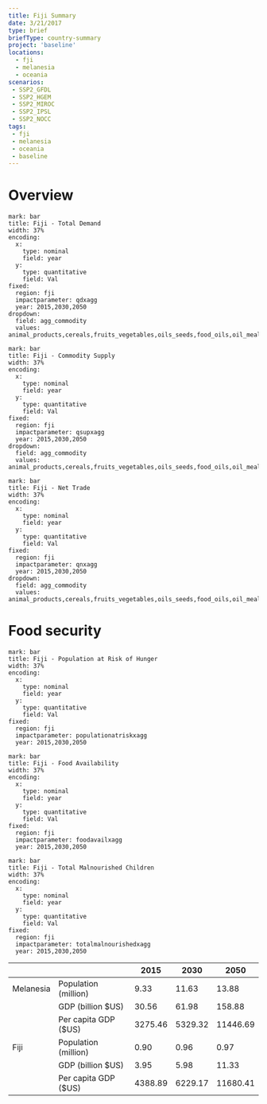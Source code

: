 ```yaml
---
title: Fiji Summary
date: 3/21/2017
type: brief
briefType: country-summary
project: 'baseline'
locations:
  - fji
  - melanesia
  - oceania
scenarios:
 - SSP2_GFDL
 - SSP2_HGEM
 - SSP2_MIROC
 - SSP2_IPSL
 - SSP2_NOCC
tags:
 - fji
 - melanesia
 - oceania
 - baseline
---
```

# Overview 

```chart
mark: bar
title: Fiji - Total Demand
width: 37%
encoding:
  x:
    type: nominal
    field: year
  y:
    type: quantitative
    field: Val
fixed:
  region: fji
  impactparameter: qdxagg
  year: 2015,2030,2050
dropdown:
  field: agg_commodity
  values: animal_products,cereals,fruits_vegetables,oils_seeds,food_oils,oil_meals,other,pulses,roots_tubers,sugar
```

```chart
mark: bar
title: Fiji - Commodity Supply
width: 37%
encoding:
  x:
    type: nominal
    field: year
  y:
    type: quantitative
    field: Val
fixed:
  region: fji
  impactparameter: qsupxagg
  year: 2015,2030,2050
dropdown:
  field: agg_commodity
  values: animal_products,cereals,fruits_vegetables,oils_seeds,food_oils,oil_meals,other,pulses,roots_tubers,sugar
```

```chart
mark: bar
title: Fiji - Net Trade
width: 37%
encoding:
  x:
    type: nominal
    field: year
  y:
    type: quantitative
    field: Val
fixed:
  region: fji
  impactparameter: qnxagg
  year: 2015,2030,2050
dropdown:
  field: agg_commodity
  values: animal_products,cereals,fruits_vegetables,oils_seeds,food_oils,oil_meals,other,pulses,roots_tubers,sugar
```

# Food security

```chart
mark: bar
title: Fiji - Population at Risk of Hunger
width: 37%
encoding:
  x:
    type: nominal
    field: year
  y:
    type: quantitative
    field: Val
fixed:
  region: fji
  impactparameter: populationatriskxagg
  year: 2015,2030,2050
```

```chart
mark: bar
title: Fiji - Food Availability
width: 37%
encoding:
  x:
    type: nominal
    field: year
  y:
    type: quantitative
    field: Val
fixed:
  region: fji
  impactparameter: foodavailxagg
  year: 2015,2030,2050
```

```chart
mark: bar
title: Fiji - Total Malnourished Children
width: 37%
encoding:
  x:
    type: nominal
    field: year
  y:
    type: quantitative
    field: Val
fixed:
  region: fji
  impactparameter: totalmalnourishedxagg
  year: 2015,2030,2050
```

|   |   | 2015 | 2030 | 2050 |
|---|---|---|---|---|
| Melanesia | Population (million) | 9.33 | 11.63 | 13.88 |
|  | GDP (billion $US) | 30.56 | 61.98 | 158.88 |
|  | Per capita GDP ($US) | 3275.46 | 5329.32 | 11446.69 |
| Fiji | Population (million) | 0.90 | 0.96 | 0.97 |
|  | GDP (billion $US) | 3.95 | 5.98 | 11.33 |
|  | Per capita GDP ($US) | 4388.89| 6229.17| 11680.41|